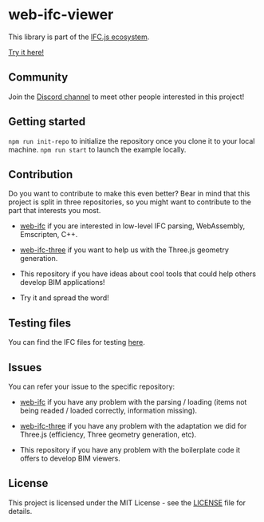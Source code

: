 # web-ifc-viewer

This library is part of the [IFC.js ecosystem](https://agviegas.github.io/ifcjs-docs/#/).

[Try it here!](https://agviegas.github.io/web-ifc-viewer/examples/simple-html)

## Community

Join the [Discord channel](https://discord.gg/g7Uzn2KSwB) to meet other people interested in this project!

## Getting started

`npm run init-repo` to initialize the repository once you clone it to your local machine.
`npm run start` to launch the example locally.

## Contribution

Do you want to contribute to make this even better? Bear in mind that this project is split in three repositories, so you might want to contribute to the part that interests you most.

- [web-ifc](https://github.com/tomvandig/web-ifc) if you are interested in low-level IFC parsing, WebAssembly, Emscripten, C++.

- [web-ifc-three](https://github.com/tomvandig/web-ifc-three) if you want to help us with the Three.js geometry generation.

- This repository if you have ideas about cool tools that could help others develop BIM applications!

- Try it and spread the word!

## Testing files

You can find the IFC files for testing [here](https://github.com/agviegas/test-ifc-files).

## Issues

You can refer your issue to the specific repository: 

- [web-ifc](https://github.com/tomvandig/web-ifc) if you have any problem with the parsing / loading (items not being readed / loaded correctly, information missing).

- [web-ifc-three](https://github.com/tomvandig/web-ifc-three) if you have any problem with the adaptation we did for Three.js (efficiency, Three geometry generation, etc).

- This repository if you have any problem with the boilerplate code it offers to develop BIM viewers.

## License

This project is licensed under the MIT License - see the [LICENSE](LICENSE) file for details.
